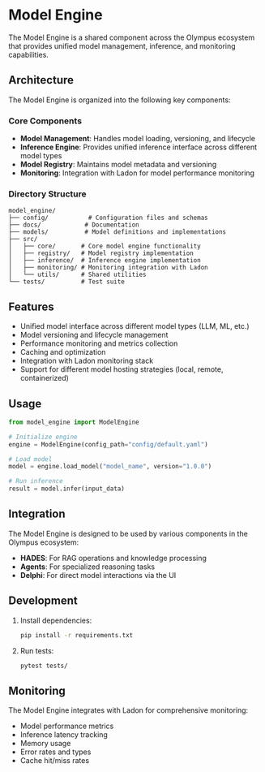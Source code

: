 # Model Engine

The Model Engine is a shared component across the Olympus ecosystem that provides unified model management, inference, and monitoring capabilities.

## Architecture

The Model Engine is organized into the following key components:

### Core Components

- **Model Management**: Handles model loading, versioning, and lifecycle
- **Inference Engine**: Provides unified inference interface across different model types
- **Model Registry**: Maintains model metadata and versioning
- **Monitoring**: Integration with Ladon for model performance monitoring

### Directory Structure

```
model_engine/
├── config/           # Configuration files and schemas
├── docs/            # Documentation
├── models/          # Model definitions and implementations
├── src/
│   ├── core/       # Core model engine functionality
│   ├── registry/   # Model registry implementation
│   ├── inference/  # Inference engine implementation
│   ├── monitoring/ # Monitoring integration with Ladon
│   └── utils/      # Shared utilities
└── tests/          # Test suite
```

## Features

- Unified model interface across different model types (LLM, ML, etc.)
- Model versioning and lifecycle management
- Performance monitoring and metrics collection
- Caching and optimization
- Integration with Ladon monitoring stack
- Support for different model hosting strategies (local, remote, containerized)

## Usage

```python
from model_engine import ModelEngine

# Initialize engine
engine = ModelEngine(config_path="config/default.yaml")

# Load model
model = engine.load_model("model_name", version="1.0.0")

# Run inference
result = model.infer(input_data)
```

## Integration

The Model Engine is designed to be used by various components in the Olympus ecosystem:

- **HADES**: For RAG operations and knowledge processing
- **Agents**: For specialized reasoning tasks
- **Delphi**: For direct model interactions via the UI

## Development

1. Install dependencies:
   ```bash
   pip install -r requirements.txt
   ```

2. Run tests:
   ```bash
   pytest tests/
   ```

## Monitoring

The Model Engine integrates with Ladon for comprehensive monitoring:

- Model performance metrics
- Inference latency tracking
- Memory usage
- Error rates and types
- Cache hit/miss rates
